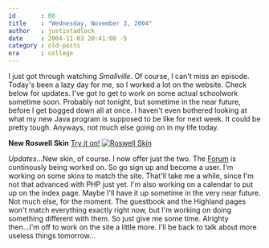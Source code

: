 ```yaml
---
id       : 88
title    : "Wednesday, November 3, 2004"
author   : justintadlock
date     : 2004-11-03 20:41:00 -5
category : old-posts
era      : college
---
```


I just got through watching <i> Smallville</i>. Of course, I can't miss an episode. Today's been a lazy day for me, so I worked a lot on the website. Check below for updates. I've got to get to work on some actual schoolwork sometime soon. Probably not tonight, but sometime in the near future, before I get bogged down all at once. I haven't even bothered looking at what my new Java program is supposed to be like for next week. It could be pretty tough. Anyways, not much else going on in my life today.

<b>New Roswell Skin</b> <a href="http://www.dark-autumn.com/skins/style.php?set=2" title="Select The Roswell Skin">Try it on!</a>
<a href="http://www.dark-autumn.com/skins/style.php?set=2"><img src="http://www.dark-autumn.com/skins/images/roswell_maxLiz_skin.jpg" alt="Roswell Skin"/></a>

<em>Updates</em>...New skin, of course. I now offer just the two. The <a href="http://forum.dark-autumn.com" title="Dark Autumn Forum" rel="external"> Forum</a> is continously being worked on. So go sign up and become a user. I'm working on some skins to match the site. That'll take me a while, since I'm not that advanced with PHP just yet. I'm also working on a calendar to put up on the index page. Maybe I'll have it up sometime in the very near future. Not much else, for the moment. The guestbook and the Highland pages won't match everything exactly right now, but I'm working on doing something different with them. So just give me some time. Alrighty then...I'm off to work on the site a little more. I'll be back to talk about more useless things tomorrow...
